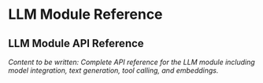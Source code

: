 # LLM Module Reference

<!-- Metadata -->
<!-- 
Topic: LLM Module API Reference
Type: API Reference
Audience: AI Developers
Estimated Reading Time: 60 minutes
Prerequisites: AI agent concepts
-->

<!-- Content Plan -->
<!--
Complete API reference for the LLM module:
- Model configuration and providers
- Text generation and completion
- Tool calling and function execution
- Structured output and parsing
- Embeddings and vector operations
- Model discovery and capabilities
- Error handling and rate limiting
- Performance optimization and caching

Should serve as definitive reference for LLM integration in Wippy.
-->

## LLM Module API Reference

*Content to be written: Complete API reference for the LLM module including model integration, text generation, tool calling, and embeddings.*
